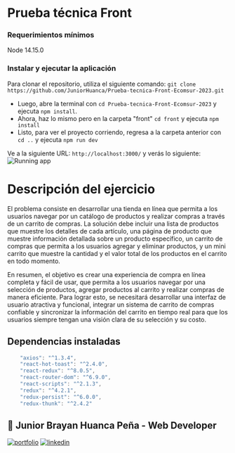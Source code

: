 
# Prueba técnica Front

### Requerimientos mínimos
Node 14.15.0

### Instalar y ejecutar la aplicación
Para clonar el repositorio, utiliza el siguiente comando:
`git clone https://github.com/JuniorHuanca/Prueba-tecnica-Front-Ecomsur-2023.git`

- Luego, abre la terminal con `cd Prueba-tecnica-Front-Ecomsur-2023` y ejecuta `npm install`.
- Ahora, haz lo mismo pero en la carpeta "front" `cd front` y ejecuta `npm install`
- Listo, para ver el proyecto corriendo, regresa a la carpeta anterior con `cd ..`  y ejecuta `npm run dev`

Ve a la siguiente URL: `http://localhost:3000/` y verás lo siguiente:
![Running app](https://i.ibb.co/yhQDf4h/image.png)



# Descripción del ejercicio
El problema consiste en desarrollar una tienda en línea que permita a los usuarios navegar por un catálogo de productos y realizar compras a través de un carrito de compras. La solución debe incluir una lista de productos que muestre los detalles de cada artículo, una página de producto que muestre información detallada sobre un producto específico, un carrito de compras que permita a los usuarios agregar y eliminar productos, y un mini carrito que muestre la cantidad y el valor total de los productos en el carrito en todo momento.

En resumen, el objetivo es crear una experiencia de compra en línea completa y fácil de usar, que permita a los usuarios navegar por una selección de productos, agregar productos al carrito y realizar compras de manera eficiente. Para lograr esto, se necesitará desarrollar una interfaz de usuario atractiva y funcional, integrar un sistema de carrito de compras confiable y sincronizar la información del carrito en tiempo real para que los usuarios siempre tengan una visión clara de su selección y su costo.


## Dependencias instaladas

```javascript
    "axios": "^1.3.4",
    "react-hot-toast": "^2.4.0",
    "react-redux": "^8.0.5",
    "react-router-dom": "^6.9.0",
    "react-scripts": "^2.1.3",
    "redux": "^4.2.1",
    "redux-persist": "^6.0.0",
    "redux-thunk": "^2.4.2"
```


## 🔗 Junior Brayan Huanca Peña - Web Developer
[![portfolio](https://img.shields.io/badge/my_portfolio-000?style=for-the-badge&logo=ko-fi&logoColor=white)](https://juniorhuanca.vercel.app/)
[![linkedin](https://img.shields.io/badge/linkedin-0A66C2?style=for-the-badge&logo=linkedin&logoColor=white)](https://www.linkedin.com/in/junior-huanca-697582254/)
